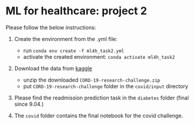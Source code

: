 # ML for healthcare: project 2

Please follow the below instructions:  

1.  Create the environment from the .yml file:  
    * run `conda env create -f ml4h_task2.yml`
    * activate the created environment: `conda activate ml4h_task2`
   
2.  Download the data from [kaggle](https://www.kaggle.com/allen-institute-for-ai/CORD-19-research-challenge)
    * unzip the downloaded `CORD-19-research-challenge.zip`
    * put `CORD-19-research-challenge` folder in the `covid/input` directory

3. Please find the readmission prediction task in the `diabetes` folder (final since 9.04.)

4. The `covid` folder contains the final notebook for the covid challenge.
      
